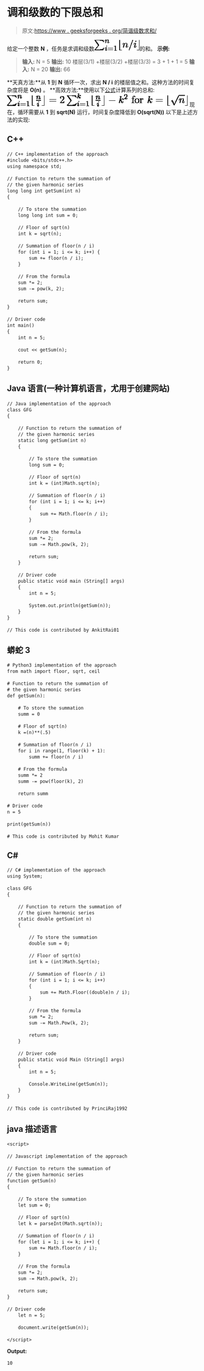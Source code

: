 # 调和级数的下限总和

> 原文:[https://www . geeksforgeeks . org/简谐级数求和/](https://www.geeksforgeeks.org/summation-of-floor-of-harmonic-progression/)

给定一个整数 **N** ，任务是求调和级数![\sum_{i=1}^{n} \lfloor{n/i}\rfloor    ](img/782e037d2f2e99f1688de91bc1221012.png "Rendered by QuickLaTeX.com")的和。
**示例:**

> **输入:** N = 5
> **输出:** 10
> 楼层(3/1) +楼层(3/2) +楼层(3/3) = 3 + 1 + 1 = 5
> **输入:** N = 20
> **输出:** 66

**天真方法:**从 **1** 到 **N** 循环一次，求出 **N / i** 的楼层值之和。这种方法的时间复杂度将是 **O(n)** 。
**高效方法:**使用以下[公式](https://math.stackexchange.com/questions/487401/sum-of-floor-of-harmonic-progression-sum-i-1n-lfloor-frac-ni-rfloor-2-sum)计算系列的总和:
![$\sum_{i=1}^n\lfloor\frac ni\rfloor=2\sum_{i=1}^k\lfloor\frac ni\rfloor-k^2$ for $k=\lfloor\sqrt n\rfloor$    ](img/911b28dc7fae9536296acbaee30117c2.png "Rendered by QuickLaTeX.com")
现在，循环需要从 **1** 到 **sqrt(N)** 运行，时间复杂度降低到 **O(sqrt(N))**
以下是上述方法的实现:

## C++

```
// C++ implementation of the approach
#include <bits/stdc++.h>
using namespace std;

// Function to return the summation of
// the given harmonic series
long long int getSum(int n)
{

    // To store the summation
    long long int sum = 0;

    // Floor of sqrt(n)
    int k = sqrt(n);

    // Summation of floor(n / i)
    for (int i = 1; i <= k; i++) {
        sum += floor(n / i);
    }

    // From the formula
    sum *= 2;
    sum -= pow(k, 2);

    return sum;
}

// Driver code
int main()
{
    int n = 5;

    cout << getSum(n);

    return 0;
}
```

## Java 语言(一种计算机语言，尤用于创建网站)

```
// Java implementation of the approach
class GFG
{

    // Function to return the summation of
    // the given harmonic series
    static long getSum(int n)
    {

        // To store the summation
        long sum = 0;

        // Floor of sqrt(n)
        int k = (int)Math.sqrt(n);

        // Summation of floor(n / i)
        for (int i = 1; i <= k; i++)
        {
            sum += Math.floor(n / i);
        }

        // From the formula
        sum *= 2;
        sum -= Math.pow(k, 2);

        return sum;
    }

    // Driver code
    public static void main (String[] args)
    {
        int n = 5;

        System.out.println(getSum(n));
    }
}

// This code is contributed by AnkitRai01
```

## 蟒蛇 3

```
# Python3 implementation of the approach
from math import floor, sqrt, ceil

# Function to return the summation of
# the given harmonic series
def getSum(n):

    # To store the summation
    summ = 0

    # Floor of sqrt(n)
    k =(n)**(.5)

    # Summation of floor(n / i)
    for i in range(1, floor(k) + 1):
        summ += floor(n / i)

    # From the formula
    summ *= 2
    summ -= pow(floor(k), 2)

    return summ

# Driver code
n = 5

print(getSum(n))

# This code is contributed by Mohit Kumar
```

## C#

```
// C# implementation of the approach
using System;

class GFG
{

    // Function to return the summation of
    // the given harmonic series
    static double getSum(int n)
    {

        // To store the summation
        double sum = 0;

        // Floor of sqrt(n)
        int k = (int)Math.Sqrt(n);

        // Summation of floor(n / i)
        for (int i = 1; i <= k; i++)
        {
            sum += Math.Floor((double)n / i);
        }

        // From the formula
        sum *= 2;
        sum -= Math.Pow(k, 2);

        return sum;
    }

    // Driver code
    public static void Main (String[] args)
    {
        int n = 5;

        Console.WriteLine(getSum(n));
    }
}

// This code is contributed by PrinciRaj1992
```

## java 描述语言

```
<script>

// Javascript implementation of the approach

// Function to return the summation of
// the given harmonic series
function getSum(n)
{

    // To store the summation
    let sum = 0;

    // Floor of sqrt(n)
    let k = parseInt(Math.sqrt(n));

    // Summation of floor(n / i)
    for (let i = 1; i <= k; i++) {
        sum += Math.floor(n / i);
    }

    // From the formula
    sum *= 2;
    sum -= Math.pow(k, 2);

    return sum;
}

// Driver code
    let n = 5;

    document.write(getSum(n));

</script>
```

**Output:** 

```
10
```
